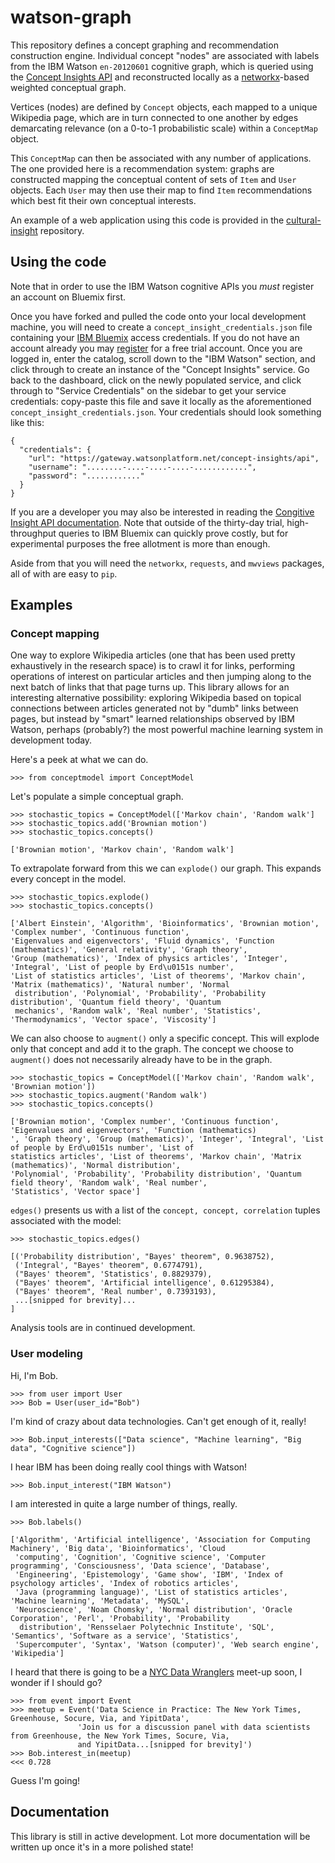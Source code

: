 # watson-graph
This repository defines a concept graphing and recommendation construction engine. Individual concept "nodes" are
associated with labels from the IBM Watson `en-20120601` cognitive graph, which is queried using the [Concept Insights API](http://www.ibm.com/smarterplanet/us/en/ibmwatson/developercloud/concept-insights.html)
and reconstructed locally as a [networkx](https://networkx.github.io/)-based weighted conceptual graph.

Vertices (nodes) are defined by `Concept` objects, each mapped to a unique Wikipedia page, which are in turn
connected to one another by edges demarcating relevance (on a 0-to-1 probabilistic scale) within a
`ConceptMap` object.

This `ConceptMap` can then be associated with any number of applications. The one provided here is a recommendation
system: graphs are constructed mapping the conceptual content of sets of `Item` and `User` objects. Each `User` may
then use their map to find `Item` recommendations which best fit their own conceptual interests.

An example of a web application using this code is provided in the [cultural-insight](https://github.com/ResidentMario/cultural-insight) repository.

## Using the code

Note that in order to use the IBM Watson cognitive APIs you *must* register an account on Bluemix first.

Once you have forked and pulled the code onto your local development machine, you will need to create a
`concept_insight_credentials.json` file containing your [IBM Bluemix](https://console.ng.bluemix.net/) access
credentials. If you do not have an account already you may [register](https://console.ng.bluemix.net/registration/)
for a free trial account. Once you are logged in, enter the catalog, scroll down to the "IBM Watson" section, and
click through to create an instance of the "Concept Insights" service. Go back to the dashboard, click on the newly
populated service, and click through to "Service Credentials" on the sidebar to get your service credentials:
copy-paste this file and save it locally as the aforementioned `concept_insight_credentials.json`. Your credentials
should look something like this:

```
{
  "credentials": {
    "url": "https://gateway.watsonplatform.net/concept-insights/api",
    "username": "........-....-....-....-............",
    "password": "............"
  }
}
```

If you are a developer you may also be interested in reading the [Congitive Insight API documentation](https://watson-api-explorer.mybluemix.net/swagger.html?url=/listings/concept-insights-v2.json#!/graphs/graphLabelSearch).
Note that outside of the thirty-day trial, high-throughput queries to IBM Bluemix can quickly prove costly, but for
experimental purposes the free allotment is more than enough.

Aside from that you will need the `networkx`, `requests`, and `mwviews` packages, all of with are easy to `pip`.

## Examples

### Concept mapping

One way to explore Wikipedia articles (one that has been used pretty exhaustively in the research space) is to crawl
it for links, performing operations of interest on particular articles and then jumping along to the next batch of
links that that page turns up. This library allows for an interesting alternative possibility: exploring Wikipedia
based on topical connections between articles generated not by "dumb" links between pages, but instead by "smart"
learned relationships observed by IBM Watson, perhaps (probably?) the most powerful machine learning system in
development today.

Here's a peek at what we can do.

```
>>> from conceptmodel import ConceptModel
```

Let's populate a simple conceptual graph.

```
>>> stochastic_topics = ConceptModel(['Markov chain', 'Random walk']
>>> stochastic_topics.add('Brownian motion')
>>> stochastic_topics.concepts()

['Brownian motion', 'Markov chain', 'Random walk']
```

To extrapolate forward from this we can `explode()` our graph. This expands every concept in the model.

```
>>> stochastic_topics.explode()
>>> stochastic_topics.concepts()

['Albert Einstein', 'Algorithm', 'Bioinformatics', 'Brownian motion', 'Complex number', 'Continuous function',
'Eigenvalues and eigenvectors', 'Fluid dynamics', 'Function (mathematics)', 'General relativity', 'Graph theory',
'Group (mathematics)', 'Index of physics articles', 'Integer', 'Integral', 'List of people by Erd\u0151s number',
'List of statistics articles', 'List of theorems', 'Markov chain', 'Matrix (mathematics)', 'Natural number', 'Normal
 distribution', 'Polynomial', 'Probability', 'Probability distribution', 'Quantum field theory', 'Quantum
 mechanics', 'Random walk', 'Real number', 'Statistics', 'Thermodynamics', 'Vector space', 'Viscosity']
```

We can also choose to `augment()` only a specific concept. This will explode only that concept and add it to the
graph. The concept we choose to `augment()` does not necessarily already have to be in the graph.

```
>>> stochastic_topics = ConceptModel(['Markov chain', 'Random walk', 'Brownian motion'])
>>> stochastic_topics.augment('Random walk')
>>> stochastic_topics.concepts()

['Brownian motion', 'Complex number', 'Continuous function', 'Eigenvalues and eigenvectors', 'Function (mathematics)
', 'Graph theory', 'Group (mathematics)', 'Integer', 'Integral', 'List of people by Erd\u0151s number', 'List of
statistics articles', 'List of theorems', 'Markov chain', 'Matrix (mathematics)', 'Normal distribution',
'Polynomial', 'Probability', 'Probability distribution', 'Quantum field theory', 'Random walk', 'Real number',
'Statistics', 'Vector space']
```

`edges()` presents us with a list of the `concept, concept, correlation` tuples associated with the model:

```
>>> stochastic_topics.edges()

[('Probability distribution', "Bayes' theorem", 0.9638752),
 ('Integral', "Bayes' theorem", 0.6774791),
 ("Bayes' theorem", 'Statistics', 0.8829379),
 ("Bayes' theorem", 'Artificial intelligence', 0.61295384),
 ("Bayes' theorem", 'Real number', 0.7393193),
 ...[snipped for brevity]...
]
```

Analysis tools are in continued development.

### User modeling

Hi, I'm Bob.
```
>>> from user import User
>>> Bob = User(user_id="Bob")
```
I'm kind of crazy about data technologies. Can't get enough of it, really!
```
>>> Bob.input_interests(["Data science", "Machine learning", "Big data", "Cognitive science"])
```
I hear IBM has been doing really cool things with Watson!
```
>>> Bob.input_interest("IBM Watson")
```
I am interested in quite a large number of things, really.
```
>>> Bob.labels()

['Algorithm', 'Artificial intelligence', 'Association for Computing Machinery', 'Big data', 'Bioinformatics', 'Cloud
 'computing', 'Cognition', 'Cognitive science', 'Computer programming', 'Consciousness', 'Data science', 'Database',
 'Engineering', 'Epistemology', 'Game show', 'IBM', 'Index of psychology articles', 'Index of robotics articles',
 'Java (programming language)', 'List of statistics articles', 'Machine learning', 'Metadata', 'MySQL',
 'Neuroscience', 'Noam Chomsky', 'Normal distribution', 'Oracle Corporation', 'Perl', 'Probability', 'Probability
  distribution', 'Rensselaer Polytechnic Institute', 'SQL', 'Semantics', 'Software as a service', 'Statistics',
 'Supercomputer', 'Syntax', 'Watson (computer)', 'Web search engine', 'Wikipedia']

```

I heard that there is going to be a [NYC Data Wranglers](http://www.meetup.com/NYC-Data-Wranglers/) meet-up soon, I
wonder if I should go?

```
>>> from event import Event
>>> meetup = Event('Data Science in Practice: The New York Times, Greenhouse, Socure, Via, and YipitData',
               'Join us for a discussion panel with data scientists from Greenhouse, the New York Times, Socure, Via,
               and YipitData...[snipped for brevity]')
>>> Bob.interest_in(meetup)
<<< 0.728
```

Guess I'm going!


## Documentation

This library is still in active development. Lot more documentation will be written up once it's in a more polished
state!